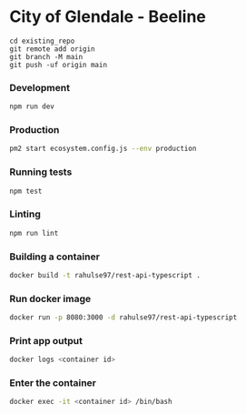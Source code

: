# City of Glendale - Beeline


```
cd existing_repo
git remote add origin 
git branch -M main
git push -uf origin main
```
### Development

```bash
npm run dev
```

### Production

```bash
pm2 start ecosystem.config.js --env production
```

### Running tests

```bash
npm test
```

### Linting

```bash
npm run lint
```

### Building a container

```bash
docker build -t rahulse97/rest-api-typescript .
```

### Run docker image

```bash
docker run -p 8080:3000 -d rahulse97/rest-api-typescript
```

### Print app output
```bash
docker logs <container id>
```

### Enter the container
```bash
docker exec -it <container id> /bin/bash
```
